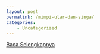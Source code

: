 ```yaml
---
layout: post
permalink: /mimpi-ular-dan-singa/
categories:
    - Uncategorized
---
```


[Baca Selengkapnya](/08)